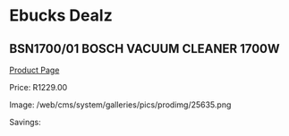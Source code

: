 
# Ebucks Dealz
## BSN1700/01 BOSCH VACUUM CLEANER 1700W
[Product Page](https://www.ebucks.com/web/shop/productSelected.do?prodId=1173016196&catId=998409624)

Price: R1229.00

Image: /web/cms/system/galleries/pics/prodimg/25635.png

Savings: 


	